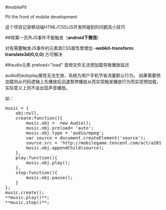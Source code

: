 #mobilePit

Pit the front of mobile development

这个项目记录移动端HTML/CSS/JS开发所碰到的问题及小技巧

##除第一页外JS事件不能触发（**android下微信**）

对有需要触发JS事件的元素其CSS属性里增加 **-webkit-transform: translate3d(0,0,0)** 方可解决

##audio元素 preload="load" 音频文件无法预加载导致播放延迟

audio的autoplay属性无法生效，系统为用户手机节省流量默认行为。 如果需要预加载则从代码逻辑上先播放后迅速暂停播放从而实现触发播放行为而实现预加载，实际意义上则不会出现声音播放。

如：
<pre>
music = {
    obj:null,
    create:function(){
        music.obj =  new Audio();
        music.obj.preload= 'auto';
        music.obj.type = 'audio/mpeg';
        var source = document.createElement('source');
        source.src = 'http://mobilegame.tencent.com/act/a20140723invite/crack.mp3';
        music.obj.appendChild(source);
    },
    play:function(){
        music.obj.play();
    },
    stop:function(){
        music.obj.pause();
    }
};
music.create();
**music.play()**;
**music.stop()**;
</pre>
